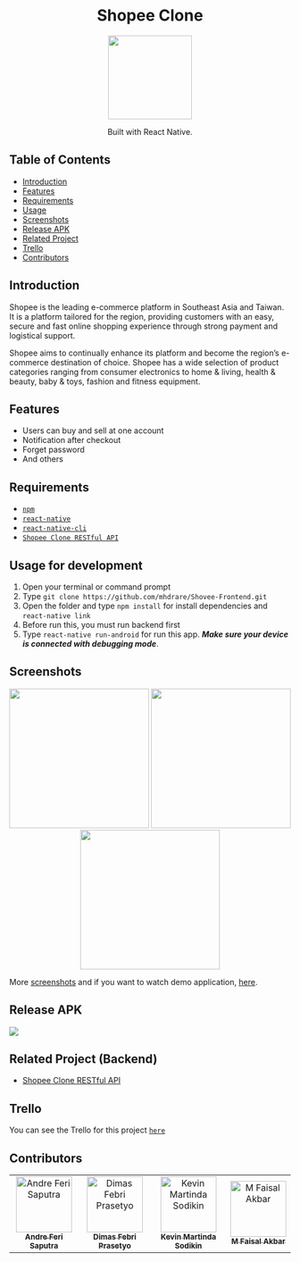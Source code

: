 <h1 align="center">Shopee Clone</h1>
<p align="center">
  <img width="150" src="https://user-images.githubusercontent.com/38139389/61145525-e3635900-a501-11e9-81a3-bcd9ab3e3b4d.png"/>
</p>
<p align="center">
  Built with React Native.
</p>

## Table of Contents

- [Introduction](#introduction)
- [Features](#features)
- [Requirements](#requirements)
- [Usage](#usage-for-development)
- [Screenshots](#screenshots)
- [Release APK](#release-apk)
- [Related Project](#related-project)
- [Trello](#trello)
- [Contributors](#contributors)

## Introduction
Shopee is the leading e-commerce platform in Southeast Asia and Taiwan. It is a platform tailored for the region, providing customers with an easy, secure and fast online shopping experience through strong payment and logistical support. 

Shopee aims to continually enhance its platform and become the region’s e-commerce destination of choice. Shopee has a wide selection of product categories ranging from consumer electronics to home & living, health & beauty, baby & toys, fashion and fitness equipment. 

## Features
* Users can buy and sell at one account
* Notification after checkout
* Forget password
* And others

## Requirements
* [`npm`](https://www.npmjs.com/get-npm)
* [`react-native`](https://facebook.github.io/react-native/docs/getting-started)
* [`react-native-cli`](https://facebook.github.io/react-native/docs/getting-started)
* [`Shopee Clone RESTful API`](https://github.com/mhdrare/Shovee-Backend.git)

## Usage for development
1. Open your terminal or command prompt
2. Type `git clone https://github.com/mhdrare/Shovee-Frontend.git`
3. Open the folder and type `npm install` for install dependencies and `react-native link`
4. Before run this, you must run backend first
5. Type `react-native run-android` for run this app. ***Make sure your device is connected with debugging mode***.

## Screenshots
<div align="center">
    <img width="250" src="https://user-images.githubusercontent.com/38139389/61185558-05391900-a685-11e9-9b16-b7d66cde265a.png">    
    <img width="250" src="https://user-images.githubusercontent.com/38139389/61185559-05d1af80-a685-11e9-8b14-644e797ecef6.png">
    <img width="250" src="https://user-images.githubusercontent.com/38139389/61185560-05d1af80-a685-11e9-883a-7780393d0673.png">
</div>

More [screenshots](https://github.com/mhdrare/Shovee-Frontend/blob/master/SCREENSHOTS.md) and if you want to watch demo application, [here](https://drive.google.com/drive/folders/17D_qxTKrwgAk3TM4RtXMcDOH84jINsTw?usp=sharing).

## Release APK
<a href="https://drive.google.com/file/d/1JTKEjqpM1UHG4Y6Q6zSyIOQ-H8Jby9As/view?usp=sharing">
  <img src="https://img.shields.io/badge/Download%20on%20the-Google%20Drive-blue.svg?style=popout&logo=google-drive"/>
</a>

## Related Project (Backend)
* [Shopee Clone RESTful API](https://github.com/mhdrare/Shovee-Backend.git)

## Trello
You can see the Trello for this project [`here`](https://trello.com/b/S0QGohuL/shopee-clone)

## Contributors
<center>
  <table>
    <tr>
      <td align="center">
        <a href="https://github.com/andreferi3">
          <img width="100" src="https://avatars0.githubusercontent.com/u/44439185?s=400&v=4" alt="Andre Feri Saputra"><br/>
          <sub><b>Andre Feri Saputra</b></sub>
        </a>
      </td>
      <td align="center">
        <a href="https://github.com/dymzfp">
          <img width="100" src="https://avatars3.githubusercontent.com/u/35985089?s=400&v=4" alt="Dimas Febri Prasetyo"><br/>
          <sub><b>Dimas Febri Prasetyo</b></sub>
        </a>
      </td>
      <td align="center">
        <a href="https://github.com/kevinmartinda">
          <img width="100" src="https://avatars1.githubusercontent.com/u/43369306?s=400&v=4" alt="Kevin Martinda Sodikin"><br/>
          <sub><b>Kevin Martinda Sodikin</b></sub>
        </a>
      </td>
      <td align="center">
        <a href="https://github.com/mhdrare">
          <img width="100" src="https://avatars3.githubusercontent.com/u/38139389?s=400&u=39c6791d7f990cf4f7fca960b3fe040b961895c6&v=4" alt="M Faisal Akbar"><br/>
          <sub><b>M Faisal Akbar</b></sub>
        </a>
      </td>
    </tr>
  </table>
</center>
